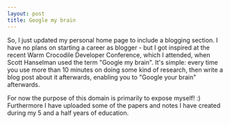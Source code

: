 ```yaml
---
layout: post
title: Google my brain
---
```

So, I just updated my personal home page to include a blogging section. I have no plans on starting a career as blogger - but I got inspired at the recent Warm Crocodile Developer Conference, which I attended, when Scott Hanselman used the term "Google my brain". It's simple: every time you use more than 10 minutes on doing some kind of research, then write a blog post about it afterwards, enabling you to "Google your brain" afterwards.

For now the purpose of this domain is primarily to expose myself! :) Furthermore I have uploaded some of the papers and notes I have created during my 5 and a half years of education.